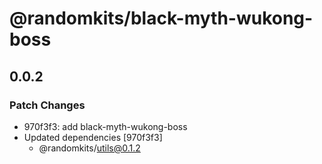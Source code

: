 # @randomkits/black-myth-wukong-boss

## 0.0.2

### Patch Changes

- 970f3f3: add black-myth-wukong-boss
- Updated dependencies [970f3f3]
  - @randomkits/utils@0.1.2
